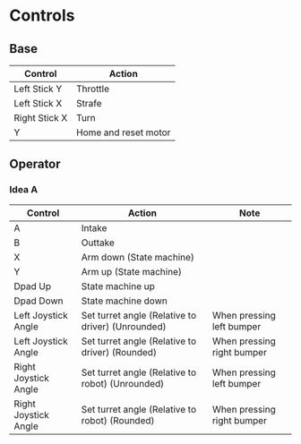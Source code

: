 # Controls
## Base
| Control       | Action               |
| ------------- | -------------------- |
| Left Stick Y  | Throttle             |
| Left Stick X  | Strafe               |
| Right Stick X | Turn                 |
| Y             | Home and reset motor |
## Operator
### Idea A
| Control              | Action                                            | Note                       |
| -------------------- | ------------------------------------------------- | -------------------------- |
| A                    | Intake                                            |                            |
| B                    | Outtake                                           |                            |
| X                    | Arm down (State machine)                          |                            |
| Y                    | Arm up (State machine)                            |                            |
| Dpad Up              | State machine up                                  |                            |
| Dpad Down            | State machine down                                |                            |
| Left Joystick Angle  | Set turret angle (Relative to driver) (Unrounded) | When pressing left bumper  |
| Left Joystick Angle  | Set turret angle (Relative to driver) (Rounded)   | When pressing right bumper |
| Right Joystick Angle | Set turret angle (Relative to robot) (Unrounded)  | When pressing left bumper  |
| Right Joystick Angle | Set turret angle (Relative to robot) (Rounded)    | When pressing right bumper |